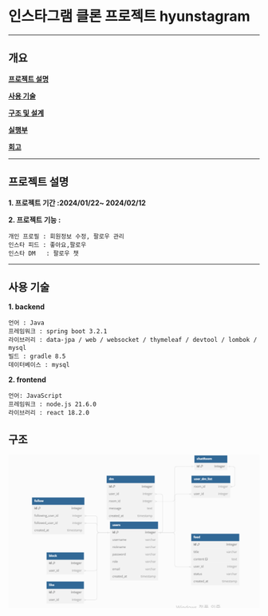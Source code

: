 # 인스타그램 클론 프로젝트 hyunstagram


---

## 개요


**[프로젝트 설명](##프로젝트-설명)**

**[사용 기술](##사용-기술)**

**[구조 및 설계](##구조-및-설계)**

**[실행부](##실행부)**

**[회고](##회고)**

---

## 프로젝트 설명
**1. 프로젝트 기간 :2024/01/22~ 2024/02/12**


**2. 프로젝트 기능 :**
    
    개인 프로필 : 회원정보 수정, 팔로우 관리 
    인스타 피드 : 좋아요,팔로우 
    인스타 DM   : 팔로우 챗

---

## 사용 기술

**1. backend**

    언어 : Java
    프레임워크 : spring boot 3.2.1
    라이브러리 : data-jpa / web / websocket / thymeleaf / devtool / lombok / mysql
    빌드 : gradle 8.5
    데이터베이스 : mysql

**2. frontend**
    
    언어: JavaScript
    프레임워크 : node.js 21.6.0
    라이브러리 : react 18.2.0
    
    


## 구조
![img.png](img.png)